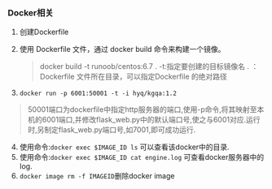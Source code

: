 ### Docker相关

 1. 创建Dockerfile
 2. 使用 Dockerfile 文件，通过 docker build 命令来构建一个镜像。

     >docker build -t runoob/centos:6.7 .
     >-t:指定要创建的目标镜像名
     . ：Dockerfile 文件所在目录，可以指定Dockerfile 的绝对路径
     
 3. `docker run -p 6001:50001 -t -i hyq/kgqa:1.2`
 > 50001端口为dockerfile中指定http服务器的端口,使用-p命令,将其映射至本机的6001端口,并修改flask_web.py中的默认端口号,使之与6001对应.运行时,另制定flask_web.py端口号,如7001,即可成功运行.

 4. 使用命令:`docker exec $IMAGE_ID ls` 可以查看该docker中的目录.
 5. 使用命令:`docker exec $IMAGE_ID cat engine.log` 可查看docker服务器中的log.
 6.  `docker image rm -f IMAGEID`删除docker image


